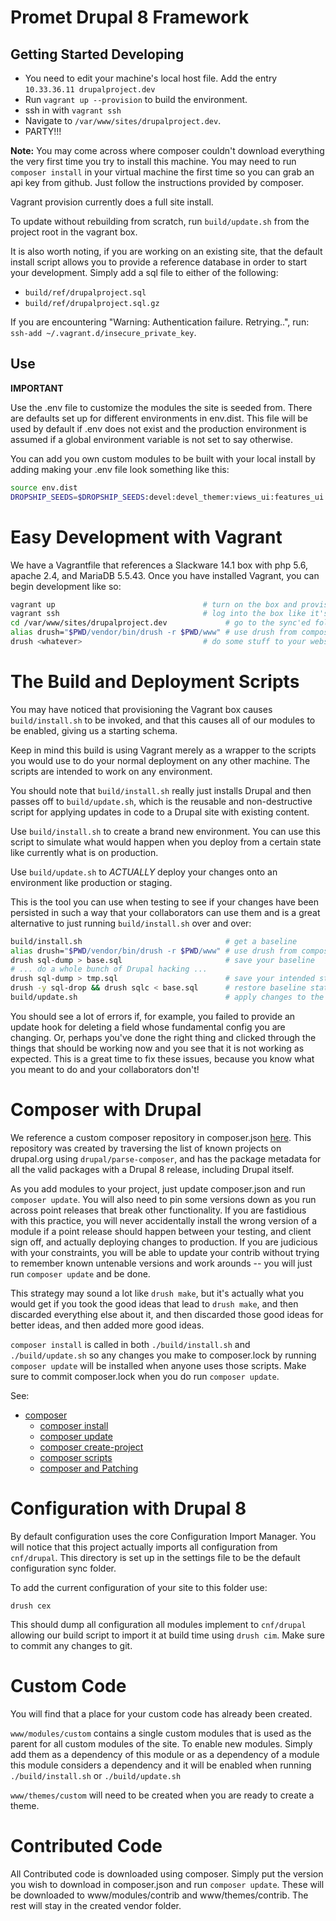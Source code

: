 # Promet Drupal 8 Framework

## Getting Started Developing

* You need to edit your machine's local host file. Add the entry
  `10.33.36.11 drupalproject.dev`
* Run `vagrant up --provision` to build the environment.
* ssh in with `vagrant ssh`
* Navigate to `/var/www/sites/drupalproject.dev`.
* PARTY!!!

**Note:** You may come across where composer couldn't download everything the
very first time you try to install this machine. You may need to run
`composer install` in your virtual machine the first time so you can grab an api
key from github. Just follow the instructions provided by composer.

Vagrant provision currently does a full site install.

To update without rebuilding from scratch, run `build/update.sh` from the
project root in the vagrant box.

It is also worth noting, if you are working on an existing site, that the
default install script allows you to provide a reference database in order to
start your development. Simply add a sql file to either of the following:

* `build/ref/drupalproject.sql`
* `build/ref/drupalproject.sql.gz`

If you are encountering "Warning: Authentication failure. Retrying..", run:
`ssh-add ~/.vagrant.d/insecure_private_key`.

## Use

**IMPORTANT**

Use the .env file to customize the modules the site is seeded from. There are
defaults set up for different environments in env.dist. This file will be used
by default if .env does not exist and the production environment is assumed if
a global environment variable is not set to say otherwise.

You can add you own custom modules to be built with your local install by adding
making your .env file look something like this:

```bash
source env.dist
DROPSHIP_SEEDS=$DROPSHIP_SEEDS:devel:devel_themer:views_ui:features_ui
```

# Easy Development with Vagrant

We have a Vagrantfile that references a Slackware 14.1 box with php 5.6,
apache 2.4, and MariaDB 5.5.43. Once you have installed Vagrant, you can begin
development like so:

```bash
vagrant up                                 # turn on the box and provision it
vagrant ssh                                # log into the box like it's a server
cd /var/www/sites/drupalproject.dev             # go to the sync'ed folder on the box
alias drush="$PWD/vendor/bin/drush -r $PWD/www" # use drush from composer
drush <whatever>                           # do some stuff to your website
```

# The Build and Deployment Scripts

You may have noticed that provisioning the Vagrant box causes `build/install.sh`
to be invoked, and that this causes all of our modules to be enabled, giving us
a starting schema.

Keep in mind this build is using Vagrant merely as a wrapper to the scripts you
would use to do your normal deployment on any other machine. The scripts are
intended to work on any environment.

You should note that `build/install.sh` really just installs Drupal and then
passes off to `build/update.sh`, which is the reusable and non-destructive
script for applying updates in code to a Drupal site with existing content.

Use `build/install.sh` to create a brand new environment. You can use this
script to simulate what would happen when you deploy from a certain state like
currently what is on production.

Use `build/update.sh` to *ACTUALLY* deploy your changes onto an environment like
production or staging.

This is the tool you can use when testing to see if your changes have been
persisted in such a way that your collaborators can use them and is a great
alternative to just running `build/install.sh` over and over:

```bash
build/install.sh                                # get a baseline
alias drush="$PWD/vendor/bin/drush -r $PWD/www" # use drush from composer
drush sql-dump > base.sql                       # save your baseline
# ... do a whole bunch of Drupal hacking ...
drush sql-dump > tmp.sql                        # save your intended state
drush -y sql-drop && drush sqlc < base.sql      # restore baseline state
build/update.sh                                 # apply changes to the baseline
```

You should see a lot of errors if, for example, you failed to provide an update
hook for deleting a field whose fundamental config you are changing. Or, perhaps
you've done the right thing and clicked through the things that should be
working now and you see that it is not working as expected. This is a great time
to fix these issues, because you know what you meant to do and your
collaborators don't!

# Composer with Drupal

We reference a custom composer repository in composer.json
[here](composer.json#L5-8). This repository was created by
traversing the list of known projects on drupal.org using
`drupal/parse-composer`, and has the package metadata for all the valid packages
with a Drupal 8 release, including Drupal itself.

As you add modules to your project, just update composer.json and run `composer
update`. You will also need to pin some versions down as you run across point
releases that break other functionality. If you are fastidious with this
practice, you will never accidentally install the wrong version of a module if
a point release should happen between your testing, and client sign off, and
actually deploying changes to production. If you are judicious with your
constraints, you will be able to update your contrib without trying to remember
known untenable versions and work arounds -- you will just run `composer update`
and be done.

This strategy may sound a lot like `drush make`, but it's actually what you
would get if you took the good ideas that lead to `drush make`, and then
discarded everything else about it, and then discarded those good ideas for
better ideas, and then added more good ideas.

`composer install` is called in both `./build/install.sh` and
`./build/update.sh` so any changes you make to composer.lock by running
`composer update` will be installed when anyone uses those scripts. Make sure
to commit composer.lock when you do run `composer update`.

See:

* [composer](https://getcomposer.org)
  * [composer install](https://getcomposer.org/doc/03-cli.md#install)
  * [composer update](https://getcomposer.org/doc/03-cli.md#update)
  * [composer create-project](https://getcomposer.org/doc/03-cli.md#create-project)
  * [composer scripts](https://getcomposer.org/doc/articles/scripts.md)
  * [composer and Patching](http://generalredneck.com/blog/patching-modules-using-composer-patches-plugin)

# Configuration with Drupal 8

By default configuration uses the core Configuration Import Manager. You will
notice that this project actually imports all configuration from `cnf/drupal`.
This directory is set up in the settings file to be the default configuration
sync folder.

To add the current configuration of your site to this folder use:

`drush cex`

This should dump all configuration all modules implement to `cnf/drupal`
allowing our build script to import it at build time using `drush cim`. Make
sure to commit any changes to git.

# Custom Code

You will find that a place for your custom code has already been created.

`www/modules/custom` contains a single custom modules that is used as the parent
for all custom modules of the site. To enable new modules. Simply add them as
a dependency of this module or as a dependency of a module this module considers
a dependency and it will be enabled when running `./build/install.sh` or
`./build/update.sh`


`www/themes/custom` will need to be created when you are ready to create a theme.

# Contributed Code

All Contributed code is downloaded using composer. Simply put the version you
wish to download in composer.json and run `composer update`. These will be
downloaded to www/modules/contrib and www/themes/contrib. The rest will stay in
the created vendor folder.
